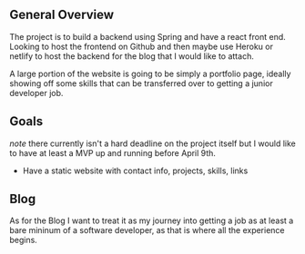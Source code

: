 General Overview
--------------------------------------------------------------------------------
The project is to build a backend using Spring and have a react front end. Looking 
to host the frontend on Github and then maybe use Heroku or netlify to host the backend
for the blog that I would like to attach.

A large portion of the website is going to be simply a portfolio page, ideally 
showing off some skills that can be transferred over to getting a junior developer job.

Goals
--------------------------------------------------------------------------------
*note* there currently isn't a hard deadline on the project itself but I would
like to have at least a MVP up and running before April 9th. 

- Have a static website with contact info, projects, skills, links


Blog
--------------------------------------------------------------------------------
As for the Blog I want to treat it as my journey into getting a job as at least
a bare mininum of a software developer, as that is where all the experience begins.


